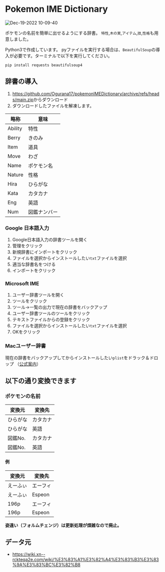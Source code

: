 # Pokemon IME Dictionary

![Dec-19-2022 10-09-40](https://user-images.githubusercontent.com/36149909/208329894-553013c3-cead-442e-bbe6-19a32d0d74c6.gif)

ポケモンの名前を簡単に出せるようにする辞書。
`特性`,`木の実`,`アイテム`,`技`,`性格`も用意しました。

Python3で作成しています。
pyファイルを実行する場合は、`BeautifulSoup`の導入が必要です。ターミナルで以下を実行してください。

```terminal
pip install requests beautifulsoup4
```

## 辞書の導入

1. <https://github.com/Ogurana17/pokemonIMEDictionary/archive/refs/heads/main.zip>からダウンロード
2. ダウンロードしたファイルを解凍します。

略称|意味
---|---
Ability|特性
Berry|きのみ
Item|道具
Move|わざ
Name|ポケモン名
Nature|性格
Hira|ひらがな
Kata|カタカナ
Eng|英語
Num|図鑑ナンバー

### Google 日本語入力

1. Google日本語入力の辞書ツールを開く
2. 管理をクリック
3. 新規辞書にインポートをクリック
4. ファイルを選択からインストールしたい`txt`ファイルを選択
5. 適当な辞書名をつける
6. インポートをクリック

### Microsoft IME

1. ユーザー辞書ツールを開く
2. ツールをクリック
3. ツール→一覧の出力で現在の辞書をバックアップ
4. ユーザー辞書ツールのツールをクリック
5. テキストファイルからの登録をクリック
6. ファイルを選択からインストールしたい`txt`ファイルを選択
7. OKをクリック

### Macユーザー辞書

現在の辞書をバックアップしてからインストールしたい`plist`をドラック＆ドロップ
（[公式案内](https://support.apple.com/ja-jp/guide/japanese-input-method/jpim10228/mac#:~:text=%E3%82%AF%E3%83%AA%E3%83%83%E3%82%AF%E3%81%97%E3%81%BE%E3%81%99%E3%80%82-,%E3%83%A6%E3%83%BC%E3%82%B6%E8%BE%9E%E6%9B%B8%E3%82%92%E6%9B%B8%E3%81%8D%E5%87%BA%E3%81%99/%E8%AA%AD%E3%81%BF%E8%BE%BC%E3%82%80,-Mac%E3%81%A7%E3%80%81)）

## 以下の通り変換できます

### ポケモンの名前

| 変換元   | 変換先  |
| ----- | ---- |
| ひらがな  | カタカナ |
| ひらがな  | 英語   |
| 図鑑No. | カタカナ |
| 図鑑No. | 英語   |

#### 例

| 変換元  | 変換先    |
| ---- | ------ |
| えーふぃ | エーフィ   |
| えーふぃ | Espeon |
| 196p | エーフィ   |
| 196p | Espeon |

**姿違い（フォルムチェンジ）は更新処理が煩雑なので廃止。**

## データ元

- <https://wiki.xn--rckteqa2e.com/wiki/%E3%83%A1%E3%82%A4%E3%83%B3%E3%83%9A%E3%83%BC%E3%82%B8>
